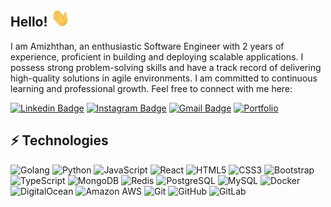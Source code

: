## Hello! <img src="wave.gif" width="30">

I am Amizhthan, an enthusiastic Software Engineer with 2 years of experience, proficient in building and deploying scalable applications. I possess strong problem-solving skills and have a track record of delivering high-quality solutions in agile environments. I am committed to continuous learning and professional growth.
Feel free to connect with me here:

[![Linkedin Badge](https://img.shields.io/badge/-Amizhthan-blue?style=flat-square&logo=Linkedin&logoColor=white&link=https://www.linkedin.com/in/amizhthan-m-d/)](https://www.linkedin.com/in/amizhthan-m-d/)
[![Instagram Badge](https://img.shields.io/badge/-_md.amizhthan_-purple?style=flat-square&logo=instagram&logoColor=white&link=https://www.instagram.com/_md.amizhthan_/)](https://www.instagram.com/_md.amizhthan_/)
[![Gmail Badge](https://img.shields.io/badge/-amizhthan.md@gmail.com-c14438?style=flat-square&logo=Gmail&logoColor=white&link=mailto:amizhthan.md@gmail.com)](mailto:amizhthan.md@gmail.com)
[![Portfolio](https://img.shields.io/badge/-Portfolio-black?style=flat-square&logo=google&logoColor=white&link=https://www.amizhthan.site)](https://www.amizhthan.site)

## ⚡ Technologies

![Golang](https://img.shields.io/badge/-Golang-black?style=flat-square&logo=Go)
![Python](https://img.shields.io/badge/-Python-black?style=flat-square&logo=Python)
![JavaScript](https://img.shields.io/badge/-JavaScript-black?style=flat-square&logo=javascript)
![React](https://img.shields.io/badge/-React-black?style=flat-square&logo=react)
![HTML5](https://img.shields.io/badge/-HTML5-E34F26?style=flat-square&logo=html5&logoColor=white)
![CSS3](https://img.shields.io/badge/-CSS3-1572B6?style=flat-square&logo=css3)
![Bootstrap](https://img.shields.io/badge/-Bootstrap-563D7C?style=flat-square&logo=bootstrap)
![TypeScript](https://img.shields.io/badge/-TypeScript-007ACC?style=flat-square&logo=typescript)
![MongoDB](https://img.shields.io/badge/-MongoDB-black?style=flat-square&logo=mongodb)
![Redis](https://img.shields.io/badge/-Redis-black?style=flat-square&logo=Redis)
![PostgreSQL](https://img.shields.io/badge/-PostgreSQL-black?style=flat-square&logo=postgresql)
![MySQL](https://img.shields.io/badge/-MySQL-black?style=flat-square&logo=mysql)
![Docker](https://img.shields.io/badge/-Docker-black?style=flat-square&logo=docker)
![DigitalOcean](https://img.shields.io/badge/-Digital%20Ocean-darkblue?style=flat-square&logo=digitalocean)
![Amazon AWS](https://img.shields.io/badge/Amazon%20AWS-232F3E?style=flat-square&logo=amazon-aws)
![Git](https://img.shields.io/badge/-Git-black?style=flat-square&logo=git)
![GitHub](https://img.shields.io/badge/-GitHub-181717?style=flat-square&logo=github)
![GitLab](https://img.shields.io/badge/-GitLab-FCA121?style=flat-square&logo=gitlab)
